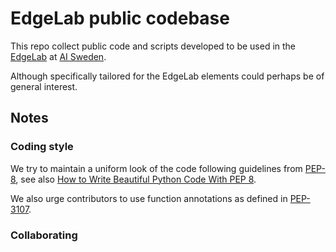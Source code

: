 # EdgeLab public codebase

This repo collect public code and scripts developed to be used in the [EdgeLab](https://www.ai.se/en/data-factory/edge-lab) at [AI Sweden](https://www.ai.se/en). 

Although specifically tailored for the EdgeLab elements could perhaps be of general interest.

## Notes

### Coding style
We try to maintain a uniform look of the code following guidelines from [PEP-8](https://www.python.org/dev/peps/pep-0008/), see also [How to Write Beautiful Python Code With PEP 8](https://realpython.com/python-pep8/).

We also urge contributors to use function annotations as defined in [PEP-3107](https://www.python.org/dev/peps/pep-3107/).

### Collaborating







